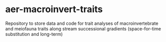# aer-macroinvert-traits
Repository to store data and code for trait analyses of macroinvertebrate and meiofauna traits along stream successional gradients (space-for-time substitution and long-term)
